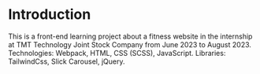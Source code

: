 # Introduction 
This is a front-end learning project about a fitness website in the internship at TMT Technology Joint Stock Company from June 2023 to August 2023.
Technologies: Webpack, HTML, CSS (SCSS), JavaScript.
Libraries: TailwindCss, Slick Carousel, jQuery.
